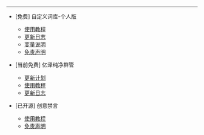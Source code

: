 ***

- [免费] 自定义词库-个人版

  - [使用教程](zdyckV2/使用教程.md)
  - [更新日志](zdyckV2/更新日志.md)
  - [变量说明](zdyckV2/变量说明.md)
  - [免责声明](zdyckV2/免责声明.md)

- [当前免费] 亿泽纯净群管

  - [更新计划](yzqg/群管计划.md)
  - [使用教程](yzqg/使用教程.md)
  - [更新日志](yzqg/更新日志.md)

- [已开源] 创意禁言

  - [使用教程](cyjy/使用教程.md)
  - [免责声明](cyjy/免责声明.md)

